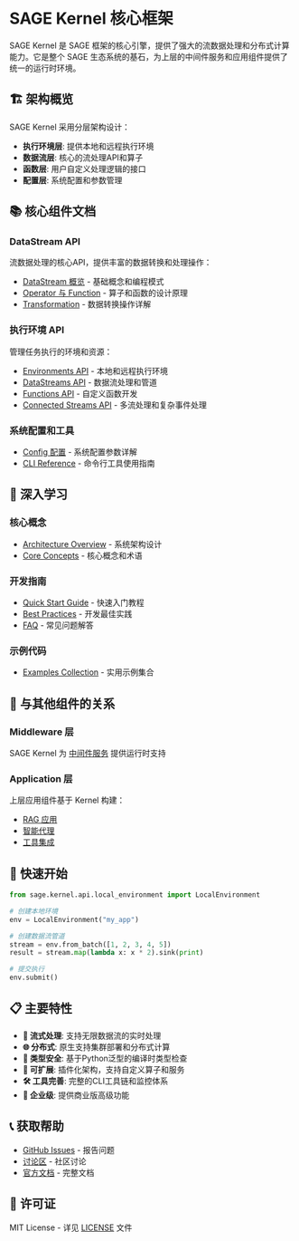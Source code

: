 # SAGE Kernel 核心框架

SAGE Kernel 是 SAGE 框架的核心引擎，提供了强大的流数据处理和分布式计算能力。它是整个 SAGE 生态系统的基石，为上层的中间件服务和应用组件提供了统一的运行时环境。

## 🏗️ 架构概览

SAGE Kernel 采用分层架构设计：

- **执行环境层**: 提供本地和远程执行环境
- **数据流层**: 核心的流处理API和算子
- **函数层**: 用户自定义处理逻辑的接口
- **配置层**: 系统配置和参数管理

## 📚 核心组件文档

### DataStream API
流数据处理的核心API，提供丰富的数据转换和处理操作：

- [DataStream 概览](datastream/datastream_intro.md) - 基础概念和编程模式
- [Operator 与 Function](datastream/datastream_function.md) - 算子和函数的设计原理
- [Transformation](datastream/datastream_trans.md) - 数据转换操作详解

### 执行环境 API
管理任务执行的环境和资源：

- [Environments API](api/environments.md) - 本地和远程执行环境
- [DataStreams API](api/datastreams.md) - 数据流处理和管道
- [Functions API](api/functions.md) - 自定义函数开发
- [Connected Streams API](api/connected-streams.md) - 多流处理和复杂事件处理

### 系统配置和工具
- [Config 配置](config/config.md) - 系统配置参数详解
- [CLI Reference](components/cli.md) - 命令行工具使用指南

## 📖 深入学习

### 核心概念
- [Architecture Overview](architecture.md) - 系统架构设计
- [Core Concepts](concepts.md) - 核心概念和术语

### 开发指南
- [Quick Start Guide](guides/quickstart.md) - 快速入门教程
- [Best Practices](best-practices.md) - 开发最佳实践
- [FAQ](faq.md) - 常见问题解答

### 示例代码
- [Examples Collection](examples/README.md) - 实用示例集合

## 🔗 与其他组件的关系

### Middleware 层
SAGE Kernel 为 [中间件服务](../middleware/service/service_intro.md) 提供运行时支持

### Application 层
上层应用组件基于 Kernel 构建：
- [RAG 应用](../applications/rag.md)
- [智能代理](../applications/agents.md)
- [工具集成](../applications/tools_intro.md)

## 🚀 快速开始

```python
from sage.kernel.api.local_environment import LocalEnvironment

# 创建本地环境
env = LocalEnvironment("my_app")

# 创建数据流管道
stream = env.from_batch([1, 2, 3, 4, 5])
result = stream.map(lambda x: x * 2).sink(print)

# 提交执行
env.submit()
```

## 📋 主要特性

- **🔄 流式处理**: 支持无限数据流的实时处理
- **🌐 分布式**: 原生支持集群部署和分布式计算
- **🎯 类型安全**: 基于Python泛型的编译时类型检查
- **🔌 可扩展**: 插件化架构，支持自定义算子和服务
- **🛠️ 工具完善**: 完整的CLI工具链和监控体系
- **🏢 企业级**: 提供商业版高级功能

## 📞 获取帮助

- [GitHub Issues](https://github.com/intellistream/SAGE/issues) - 报告问题
- [讨论区](https://github.com/intellistream/SAGE/discussions) - 社区讨论
- [官方文档](https://intellistream.github.io/SAGE-Pub/) - 完整文档

## 📄 许可证

MIT License - 详见 [LICENSE](../../../LICENSE) 文件
